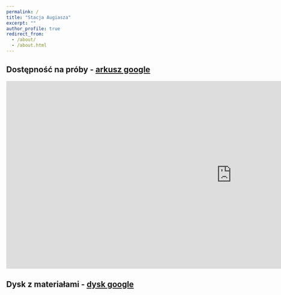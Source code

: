 ```yaml
---
permalink: /
title: "Stacja Augiasza"
excerpt: ""
author_profile: true
redirect_from: 
  - /about/
  - /about.html
---
```


## Dostępność na próby - [arkusz google](https://docs.google.com/spreadsheets/d/1DguyWk5O1XiM00rNuJRPKkdf3mxyYfS1XYG4kZTm6Tw)

<iframe height="500" 
      width="1200"
      frameborder="0"
      src="https://docs.google.com/spreadsheets/d/e/2PACX-1vQqGGd4C0Du5DSr0H_rUMCd5Vvg8pNiW2ZiSjdcaVANHXmQd7xvORhvoCFtK0hQIQHpu8-Xu2QtubJg/pubhtml?widget=true&amp;headers=false">
</iframe>

## Dysk z materiałami - [dysk google](https://drive.google.com/drive/u/0/folders/1yKTcbueugzZo3BkLCP_03Penw1FJesZj)